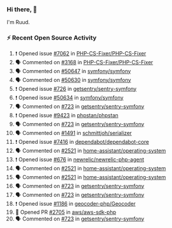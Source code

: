 ### Hi there, 👋

I'm Ruud.
 
### :zap: Recent Open Source Activity

<!--START_SECTION:activity-->
1. ❗ Opened issue [#7062](https://github.com/PHP-CS-Fixer/PHP-CS-Fixer/issues/7062) in [PHP-CS-Fixer/PHP-CS-Fixer](https://github.com/PHP-CS-Fixer/PHP-CS-Fixer)
2. 🗣 Commented on [#3168](https://github.com/PHP-CS-Fixer/PHP-CS-Fixer/issues/3168) in [PHP-CS-Fixer/PHP-CS-Fixer](https://github.com/PHP-CS-Fixer/PHP-CS-Fixer)
3. 🗣 Commented on [#50647](https://github.com/symfony/symfony/issues/50647) in [symfony/symfony](https://github.com/symfony/symfony)
4. 🗣 Commented on [#50630](https://github.com/symfony/symfony/issues/50630) in [symfony/symfony](https://github.com/symfony/symfony)
5. ❗ Opened issue [#726](https://github.com/getsentry/sentry-symfony/issues/726) in [getsentry/sentry-symfony](https://github.com/getsentry/sentry-symfony)
6. ❗ Opened issue [#50634](https://github.com/symfony/symfony/issues/50634) in [symfony/symfony](https://github.com/symfony/symfony)
7. 🗣 Commented on [#723](https://github.com/getsentry/sentry-symfony/issues/723) in [getsentry/sentry-symfony](https://github.com/getsentry/sentry-symfony)
8. ❗ Opened issue [#9423](https://github.com/phpstan/phpstan/issues/9423) in [phpstan/phpstan](https://github.com/phpstan/phpstan)
9. 🗣 Commented on [#723](https://github.com/getsentry/sentry-symfony/issues/723) in [getsentry/sentry-symfony](https://github.com/getsentry/sentry-symfony)
10. 🗣 Commented on [#1491](https://github.com/schmittjoh/serializer/issues/1491) in [schmittjoh/serializer](https://github.com/schmittjoh/serializer)
11. ❗ Opened issue [#7416](https://github.com/dependabot/dependabot-core/issues/7416) in [dependabot/dependabot-core](https://github.com/dependabot/dependabot-core)
12. 🗣 Commented on [#2521](https://github.com/home-assistant/operating-system/issues/2521) in [home-assistant/operating-system](https://github.com/home-assistant/operating-system)
13. ❗ Opened issue [#676](https://github.com/newrelic/newrelic-php-agent/issues/676) in [newrelic/newrelic-php-agent](https://github.com/newrelic/newrelic-php-agent)
14. 🗣 Commented on [#2521](https://github.com/home-assistant/operating-system/issues/2521) in [home-assistant/operating-system](https://github.com/home-assistant/operating-system)
15. 🗣 Commented on [#2521](https://github.com/home-assistant/operating-system/issues/2521) in [home-assistant/operating-system](https://github.com/home-assistant/operating-system)
16. 🗣 Commented on [#723](https://github.com/getsentry/sentry-symfony/issues/723) in [getsentry/sentry-symfony](https://github.com/getsentry/sentry-symfony)
17. 🗣 Commented on [#723](https://github.com/getsentry/sentry-symfony/issues/723) in [getsentry/sentry-symfony](https://github.com/getsentry/sentry-symfony)
18. ❗ Opened issue [#1186](https://github.com/geocoder-php/Geocoder/issues/1186) in [geocoder-php/Geocoder](https://github.com/geocoder-php/Geocoder)
19. 💪 Opened PR [#2705](https://github.com/aws/aws-sdk-php/pull/2705) in [aws/aws-sdk-php](https://github.com/aws/aws-sdk-php)
20. 🗣 Commented on [#723](https://github.com/getsentry/sentry-symfony/issues/723) in [getsentry/sentry-symfony](https://github.com/getsentry/sentry-symfony)
<!--END_SECTION:activity-->
